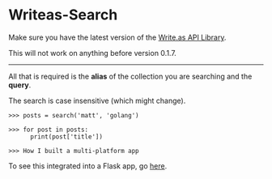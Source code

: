 # Writeas-Search

Make sure you have the latest version of the [Write.as API Library](https://github.com/cjeller1592/Writeas-API). 

This will not work on anything before version 0.1.7. 

---

All that is required is the **alias** of the collection you are searching and the **query**. 

The search is case insensitive (which might change). 

```
>>> posts = search('matt', 'golang')

>>> for post in posts:
      print(post['title'])
  
>>> How I built a multi-platform app
```

To see this integrated into a Flask app, go [here](https://wa-search.glitch.me).
